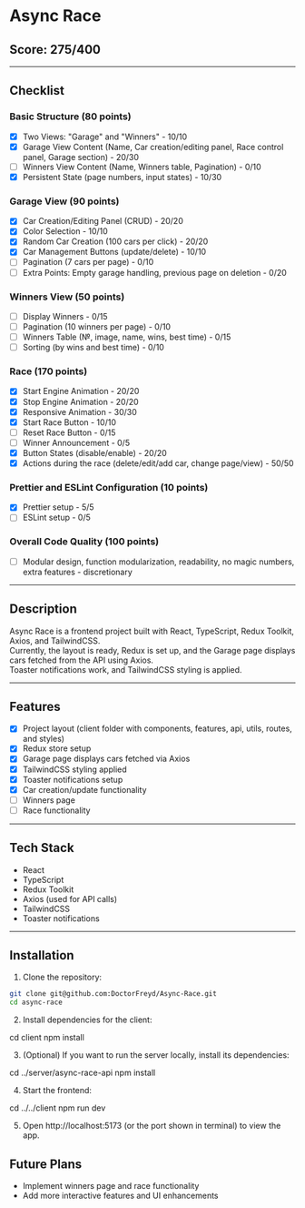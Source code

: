 # Async Race

## Score: 275/400

---

## Checklist

### Basic Structure (80 points)

- [x] Two Views: "Garage" and "Winners" - 10/10
- [x] Garage View Content (Name, Car creation/editing panel, Race control panel, Garage section) - 20/30
- [ ] Winners View Content (Name, Winners table, Pagination) - 0/10
- [x] Persistent State (page numbers, input states) - 10/30

### Garage View (90 points)

- [x] Car Creation/Editing Panel (CRUD) - 20/20
- [x] Color Selection - 10/10
- [x] Random Car Creation (100 cars per click) - 20/20
- [x] Car Management Buttons (update/delete) - 10/10
- [ ] Pagination (7 cars per page) - 0/10
- [ ] Extra Points: Empty garage handling, previous page on deletion - 0/20

### Winners View (50 points)

- [ ] Display Winners - 0/15
- [ ] Pagination (10 winners per page) - 0/10
- [ ] Winners Table (№, image, name, wins, best time) - 0/15
- [ ] Sorting (by wins and best time) - 0/10

### Race (170 points)

- [x] Start Engine Animation - 20/20
- [x] Stop Engine Animation - 20/20
- [x] Responsive Animation - 30/30
- [x] Start Race Button - 10/10
- [ ] Reset Race Button - 0/15
- [ ] Winner Announcement - 0/5
- [x] Button States (disable/enable) - 20/20
- [x] Actions during the race (delete/edit/add car, change page/view) - 50/50

### Prettier and ESLint Configuration (10 points)

- [x] Prettier setup - 5/5
- [ ] ESLint setup - 0/5

### Overall Code Quality (100 points)

- [ ] Modular design, function modularization, readability, no magic numbers, extra features - discretionary

---

## Description

Async Race is a frontend project built with React, TypeScript, Redux Toolkit, Axios, and TailwindCSS.  
Currently, the layout is ready, Redux is set up, and the Garage page displays cars fetched from the API using Axios.  
Toaster notifications work, and TailwindCSS styling is applied.

---

## Features

- [x] Project layout (client folder with components, features, api, utils, routes, and styles)
- [x] Redux store setup
- [x] Garage page displays cars fetched via Axios
- [x] TailwindCSS styling applied
- [x] Toaster notifications setup
- [x] Car creation/update functionality
- [ ] Winners page
- [ ] Race functionality

---

## Tech Stack

- React
- TypeScript
- Redux Toolkit
- Axios (used for API calls)
- TailwindCSS
- Toaster notifications

---

## Installation

1. Clone the repository:

```bash
git clone git@github.com:DoctorFreyd/Async-Race.git
cd async-race
```

2. Install dependencies for the client:

cd client
npm install

3. (Optional) If you want to run the server locally, install its dependencies:

cd ../server/async-race-api
npm install

4. Start the frontend:

cd ../../client
npm run dev

5. Open http://localhost:5173 (or the port shown in terminal) to view the app.

## Future Plans

- Implement winners page and race functionality
- Add more interactive features and UI enhancements

